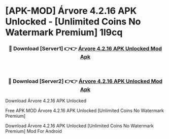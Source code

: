 # [APK-MOD] Árvore 4.2.16 APK Unlocked - [Unlimited Coins No Watermark Premium] 1l9cq



<div align="center">
<h3>🔴 Download [Server1] 👉👉 <a href="https://momento.my/?title=Árvore_4.2.16_APK_Unlocked">Árvore 4.2.16 APK Unlocked Mod Apk</a></h3><br>

<h3>🔴 Download [Server2] 👉👉 <a href="https://momento.my/?title=Árvore_4.2.16_APK_Unlocked">Árvore 4.2.16 APK Unlocked Mod Apk</a></h3>
</div>



Download Árvore 4.2.16 APK Unlocked 

Free APK MOD Árvore 4.2.16 APK Unlocked [Unlimited Coins No Watermark Premium]

Download Árvore 4.2.16 APK Unlocked [Unlimited Coins No Watermark Premium] Mod For Android
